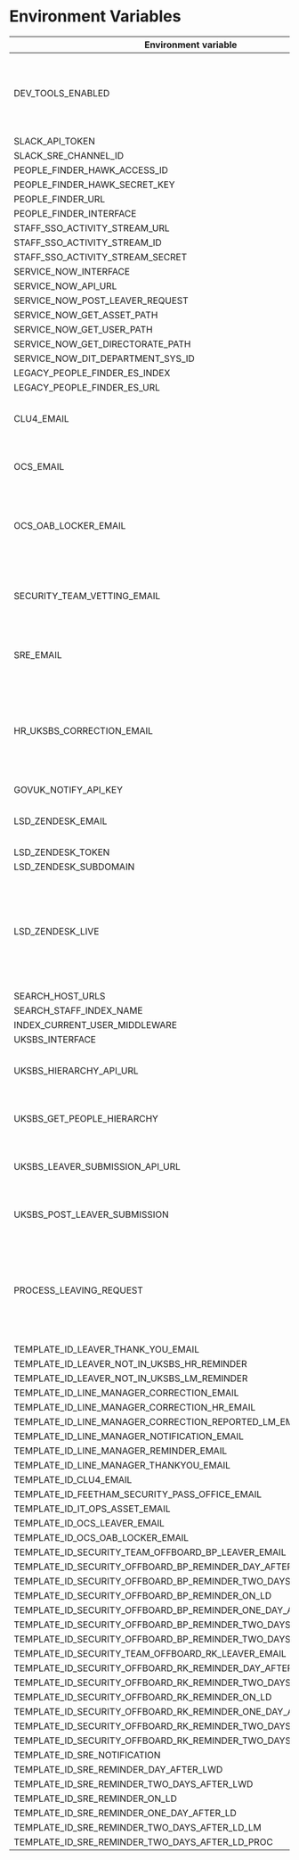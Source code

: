 # Environment Variables

| Environment variable                                             | Default                                    | Notes                                                                                              |
| ---------------------------------                                | ------------------------------------------ | ---------------------------------                                                                  |
| DEV_TOOLS_ENABLED                                                | false                                      | Set this value to "true" to enable Dev Tools and disable Authbroker                                |
| SLACK_API_TOKEN                                                  | None                                       |                                                                                                    |
| SLACK_SRE_CHANNEL_ID                                             | None                                       |                                                                                                    |
| PEOPLE_FINDER_HAWK_ACCESS_ID                                     |                                            |                                                                                                    |
| PEOPLE_FINDER_HAWK_SECRET_KEY                                    |                                            |                                                                                                    |
| PEOPLE_FINDER_URL                                                |                                            |                                                                                                    |
| PEOPLE_FINDER_INTERFACE                                          |                                            |                                                                                                    |
| STAFF_SSO_ACTIVITY_STREAM_URL                                    | None                                       |                                                                                                    |
| STAFF_SSO_ACTIVITY_STREAM_ID                                     | None                                       |                                                                                                    |
| STAFF_SSO_ACTIVITY_STREAM_SECRET                                 | None                                       |                                                                                                    |
| SERVICE_NOW_INTERFACE                                            | None                                       |                                                                                                    |
| SERVICE_NOW_API_URL                                              | None                                       |                                                                                                    |
| SERVICE_NOW_POST_LEAVER_REQUEST                                  | None                                       |                                                                                                    |
| SERVICE_NOW_GET_ASSET_PATH                                       | None                                       |                                                                                                    |
| SERVICE_NOW_GET_USER_PATH                                        | None                                       |                                                                                                    |
| SERVICE_NOW_GET_DIRECTORATE_PATH                                 | None                                       |                                                                                                    |
| SERVICE_NOW_DIT_DEPARTMENT_SYS_ID                                | None                                       |                                                                                                    |
| LEGACY_PEOPLE_FINDER_ES_INDEX                                    | None                                       |                                                                                                    |
| LEGACY_PEOPLE_FINDER_ES_URL                                      | None                                       |                                                                                                    |
| CLU4_EMAIL                                                       | None                                       | Email address for the CLU4 Team                                                                    |
| OCS_EMAIL                                                        | None                                       | Email address for the OCS Team                                                                     |
| OCS_OAB_LOCKER_EMAIL                                             | None                                       | Email address for the OCS OAB Locker Team                                                          |
| SECURITY_TEAM_VETTING_EMAIL                                      | None                                       | Email address for the Security Team (vetting)                                                               |
| SRE_EMAIL                                                        | None                                       | Email address for the SRE Team                                                                     |
| HR_UKSBS_CORRECTION_EMAIL                                        | None                                       | Email address for the HR Team member that deals with UK SBS corrections                            |
| GOVUK_NOTIFY_API_KEY                                             | None                                       |                                                                                                    |
| LSD_ZENDESK_EMAIL                                                |                                            | LSD Team Zendesk email address                                                                     |
| LSD_ZENDESK_TOKEN                                                |                                            |                                                                                                    |
| LSD_ZENDESK_SUBDOMAIN                                            |                                            |                                                                                                    |
| LSD_ZENDESK_LIVE                                                 | false                                      | Set to 'true' if you want to create Zendesk tickets, default behaviour will just stubb the request |
| SEARCH_HOST_URLS                                                 |                                            |                                                                                                    |
| SEARCH_STAFF_INDEX_NAME                                          | staff                                      |                                                                                                    |
| INDEX_CURRENT_USER_MIDDLEWARE                                    | false                                      |                                                                                                    |
| UKSBS_INTERFACE                                                  | None                                       |                                                                                                    |
| UKSBS_HIERARCHY_API_URL                                          | None                                       | UK SBS People Hierarchy URL                                                                        |
| UKSBS_GET_PEOPLE_HIERARCHY                                       | None                                       | UK SBS People Hierarchy path                                                                       |
| UKSBS_LEAVER_SUBMISSION_API_URL                                  | None                                       | UK SBS Leaver Submission URL                                                                       |
| UKSBS_POST_LEAVER_SUBMISSION                                     | None                                       | UK SBS Leaver Submission path                                                                      |
| PROCESS_LEAVING_REQUEST                                          | true                                       | Set to 'false' if you want to prevent sending leaving request data to the processors.              |
| TEMPLATE_ID_LEAVER_THANK_YOU_EMAIL                               | None                                       |                                                                                                    |
| TEMPLATE_ID_LEAVER_NOT_IN_UKSBS_HR_REMINDER                      | None                                       |                                                                                                    |
| TEMPLATE_ID_LEAVER_NOT_IN_UKSBS_LM_REMINDER                      | None                                       |                                                                                                    |
| TEMPLATE_ID_LINE_MANAGER_CORRECTION_EMAIL                        | None                                       |                                                                                                    |
| TEMPLATE_ID_LINE_MANAGER_CORRECTION_HR_EMAIL                     | None                                       |                                                                                                    |
| TEMPLATE_ID_LINE_MANAGER_CORRECTION_REPORTED_LM_EMAIL            | None                                       |                                                                                                    |
| TEMPLATE_ID_LINE_MANAGER_NOTIFICATION_EMAIL                      | None                                       |                                                                                                    |
| TEMPLATE_ID_LINE_MANAGER_REMINDER_EMAIL                          | None                                       |                                                                                                    |
| TEMPLATE_ID_LINE_MANAGER_THANKYOU_EMAIL                          | None                                       |                                                                                                    |
| TEMPLATE_ID_CLU4_EMAIL                                           | None                                       |                                                                                                    |
| TEMPLATE_ID_FEETHAM_SECURITY_PASS_OFFICE_EMAIL                   | None                                       |                                                                                                    |
| TEMPLATE_ID_IT_OPS_ASSET_EMAIL                                   | None                                       |                                                                                                    |
| TEMPLATE_ID_OCS_LEAVER_EMAIL                                     | None                                       |                                                                                                    |
| TEMPLATE_ID_OCS_OAB_LOCKER_EMAIL                                 | None                                       |                                                                                                    |
| TEMPLATE_ID_SECURITY_TEAM_OFFBOARD_BP_LEAVER_EMAIL               | None                                       |                                                                                                    |
| TEMPLATE_ID_SECURITY_OFFBOARD_BP_REMINDER_DAY_AFTER_LWD          | None                                       |                                                                                                    |
| TEMPLATE_ID_SECURITY_OFFBOARD_BP_REMINDER_TWO_DAYS_AFTER_LWD     | None                                       |                                                                                                    |
| TEMPLATE_ID_SECURITY_OFFBOARD_BP_REMINDER_ON_LD                  | None                                       |                                                                                                    |
| TEMPLATE_ID_SECURITY_OFFBOARD_BP_REMINDER_ONE_DAY_AFTER_LD       | None                                       |                                                                                                    |
| TEMPLATE_ID_SECURITY_OFFBOARD_BP_REMINDER_TWO_DAYS_AFTER_LD_LM   | None                                       |                                                                                                    |
| TEMPLATE_ID_SECURITY_OFFBOARD_BP_REMINDER_TWO_DAYS_AFTER_LD_PROC | None                                       |                                                                                                    |
| TEMPLATE_ID_SECURITY_TEAM_OFFBOARD_RK_LEAVER_EMAIL               | None                                       |                                                                                                    |
| TEMPLATE_ID_SECURITY_OFFBOARD_RK_REMINDER_DAY_AFTER_LWD          | None                                       |                                                                                                    |
| TEMPLATE_ID_SECURITY_OFFBOARD_RK_REMINDER_TWO_DAYS_AFTER_LWD     | None                                       |                                                                                                    |
| TEMPLATE_ID_SECURITY_OFFBOARD_RK_REMINDER_ON_LD                  | None                                       |                                                                                                    |
| TEMPLATE_ID_SECURITY_OFFBOARD_RK_REMINDER_ONE_DAY_AFTER_LD       | None                                       |                                                                                                    |
| TEMPLATE_ID_SECURITY_OFFBOARD_RK_REMINDER_TWO_DAYS_AFTER_LD_LM   | None                                       |                                                                                                    |
| TEMPLATE_ID_SECURITY_OFFBOARD_RK_REMINDER_TWO_DAYS_AFTER_LD_PROC | None                                       |                                                                                                    |
| TEMPLATE_ID_SRE_NOTIFICATION                                     | None                                       |                                                                                                    |
| TEMPLATE_ID_SRE_REMINDER_DAY_AFTER_LWD                           | None                                       |                                                                                                    |
| TEMPLATE_ID_SRE_REMINDER_TWO_DAYS_AFTER_LWD                      | None                                       |                                                                                                    |
| TEMPLATE_ID_SRE_REMINDER_ON_LD                                   | None                                       |                                                                                                    |
| TEMPLATE_ID_SRE_REMINDER_ONE_DAY_AFTER_LD                        | None                                       |                                                                                                    |
| TEMPLATE_ID_SRE_REMINDER_TWO_DAYS_AFTER_LD_LM                    | None                                       |                                                                                                    |
| TEMPLATE_ID_SRE_REMINDER_TWO_DAYS_AFTER_LD_PROC                  | None                                       |                                                                                                    |
